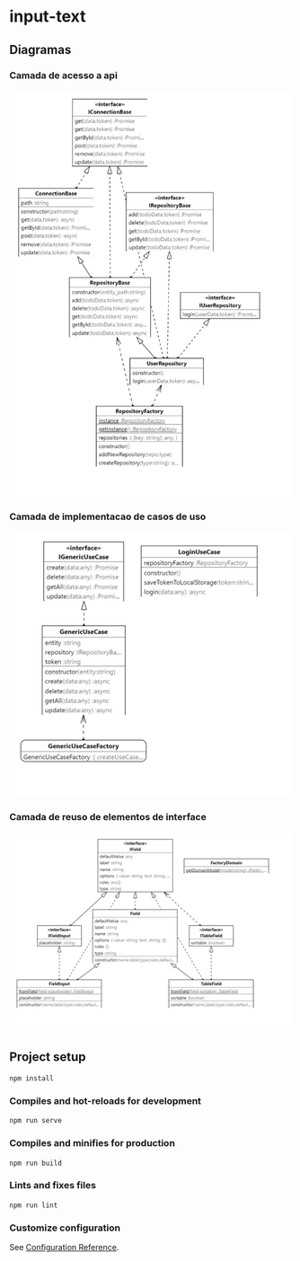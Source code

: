 # input-text


## Diagramas 


### Camada de acesso a api
![Camada de acesso a api](Repository_diagram.png)


### Camada de implementacao de casos de uso 
![Camada de implementacao de casos de uso](Usecase_diagram.png)

### Camada de reuso de elementos de interface 
![Camada de reuso de elementos de interface](FieldDomain_diagram.png)


## Project setup
```
npm install
```

### Compiles and hot-reloads for development
```
npm run serve
```

### Compiles and minifies for production
```
npm run build
```

### Lints and fixes files
```
npm run lint
```

### Customize configuration
See [Configuration Reference](https://cli.vuejs.org/config/).

